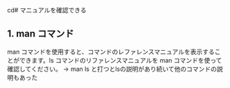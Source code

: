 cd# マニュアルを確認できる

## 1. man コマンド

man コマンドを使用すると、コマンドのレファレンスマニュアルを表示することができます。ls コマンドのリファレンスマニュアルを man コマンドを使って確認してください。
→
man ls と打つとlsの説明があり続いて他のコマンドの説明もあった

